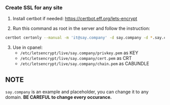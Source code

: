 ### Create SSL for any site

1. Install certbot if needed: https://certbot.eff.org/lets-encrypt

2. Run this command as root in the server and follow the instruction:

```bash
certbot certonly --manual -m 'it@say.company' -d say.company -d *.say.company --preferred-challenges dns --agree-tos
```
3. Use in cpanel:
    - `/etc/letsencrypt/live/say.company/privkey.pem` as KEY
    - `/etc/letsencrypt/live/say.company/cert.pem` as CRT
    - `/etc/letsencrypt/live/say.company/chain.pem` as CABUNDLE

## NOTE
`say.company` is an example and placeholder, you can change it to any domain. **BE CAREFUL to change every occurance.**
